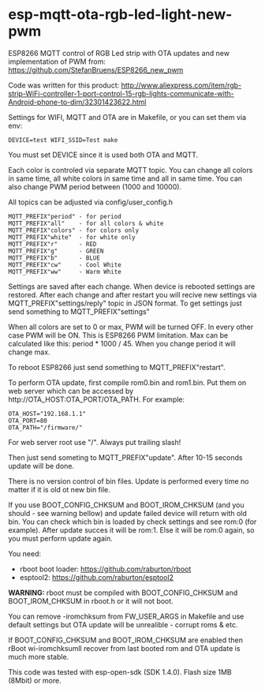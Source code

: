 # esp-mqtt-ota-rgb-led-light-new-pwm
ESP8266 MQTT control of RGB Led strip with OTA updates and new implementation of PWM from: https://github.com/StefanBruens/ESP8266_new_pwm

Code was written for this product: http://www.aliexpress.com/item/rgb-strip-WiFi-controller-1-port-control-15-rgb-lights-communicate-with-Android-phone-to-dim/32301423622.html

Settings for WIFI, MQTT and OTA are in Makefile, or you can set them via env:
```
DEVICE=test WIFI_SSID=Test make
```
You must set DEVICE since it is used both OTA and MQTT.

Each color is controled via separate MQTT topic. You can change all colors in same time, all white colors in same time and all in same time. You can also change PWM period between (1000 and 10000).

All topics can be adjusted via config/user_config.h

```
MQTT_PREFIX"period" - for period
MQTT_PREFIX"all"    - for all colors & white
MQTT_PREFIX"colors" - for colors only
MQTT_PREFIX"white"  - for white only
MQTT_PREFIX"r"      - RED
MQTT_PREFIX"g"      - GREEN
MQTT_PREFIX"b"      - BLUE
MQTT_PREFIX"cw"     - Cool White
MQTT_PREFIX"ww"     - Warm White
```

Settings are saved after each change. When device is rebooted settings are restored. After each change and after restart you will recive new settings via MQTT_PREFIX"settings/reply" topic in JSON format. To get settings just send something to MQTT_PREFIX"settings"

When all colors are set to 0 or max, PWM will be turned OFF. In every other case PWM will be ON. This is ESP8266 PWM limitation. Max can be calculated like this: period * 1000 / 45. When you change period it will change max.

To reboot ESP8266 just send something to MQTT_PREFIX"restart".

To perform OTA update, first compile rom0.bin and rom1.bin. Put them on web server which can be accessed by http://OTA_HOST:OTA_PORT/OTA_PATH. For example:
```
OTA_HOST="192.168.1.1"
OTA_PORT=80
OTA_PATH="/firmware/"
```
For web server root use "/". Always put trailing slash!

Then just send someting to MQTT_PREFIX"update". After 10-15 seconds update will be done. 

There is no version control of bin files. Update is performed every time no matter if it is old ot new bin file.

If you use BOOT_CONFIG_CHKSUM and BOOT_IROM_CHKSUM (and you should - see warning bellow) and update failed device will return with old bin. You can check which bin is loaded by check settings and see rom:0 (for example). After update succes it will be rom:1. Else it will be rom:0 again, so you must perform update again.

You need:
* rboot boot loader: https://github.com/raburton/rboot
* esptool2: https://github.com/raburton/esptool2

**WARNING:** rboot must be compiled with BOOT_CONFIG_CHKSUM and BOOT_IROM_CHKSUM in rboot.h or it will not boot.

You can remove -iromchksum from FW_USER_ARGS in Makefile and use default settings but OTA update will be unrealible - corrupt roms & etc.

If BOOT_CONFIG_CHKSUM and BOOT_IROM_CHKSUM are enabled then rBoot wi-iromchksumll recover from last booted rom and OTA update is much more stable.

This code was tested with esp-open-sdk (SDK 1.4.0). Flash size 1MB (8Mbit) or more.
